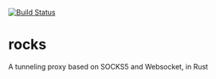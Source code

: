 [![Build Status](https://travis-ci.org/earthengine/rocks.svg?branch=master)](https://travis-ci.org/earthengine/rocks)

# rocks
A tunneling proxy based on SOCKS5 and Websocket, in Rust

